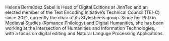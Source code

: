 Helena Bermúdez Sabel is Head of Digital Editions at JinnTec and an elected member of the Text Encoding Initiative’s Technical Council (TEI-C) since 2021, currently the chair of its Stylesheets group. Since her PhD in Medieval Studies (Romance Philology) and Digital Humanities, she has been working at the intersection of Humanities and Information Technologies, with a focus on digital editing and Natural Languge Processing Applications.